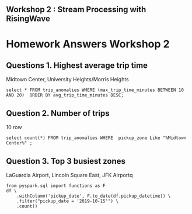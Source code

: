 ## Workshop 2 : Stream Processing with RisingWave

# Homework Answers Workshop 2 

## Questions 1. Highest average trip time
Midtown Center, University Heights/Morris Heights
```
select * FROM trip_anomalies WHERE (max_trip_time_minutes BETWEEN 10 AND 20)  ORDER BY avg_trip_time_minutes DESC;
```

## Question 2. Number of trips
10 row
```ssh
select count(*) FROM trip_anomalies WHERE  pickup_zone Like "%Midtown Center%" ;
```

## Question 3. Top 3 busiest zones
LaGuardia Airport, Lincoln Square East, JFK Airportq
```ssh
from pyspark.sql import functions as F
df \
    .withColumn('pickup_date', F.to_date(df.pickup_datetime)) \
    .filter("pickup_date = '2019-10-15'") \
    .count()
```